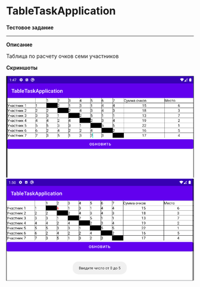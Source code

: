 # TableTaskApplication
**Тестовое задание**
____
**Описание**

Таблица по расчету очков семи участников

**Скриншоты**

![Alt-текст](https://raw.githubusercontent.com/akhmetovdaniyar/TableTaskApplication/master/screenshot/1.png)
![Alt-текст](https://raw.githubusercontent.com/akhmetovdaniyar/TableTaskApplication/master/screenshot/2.png) 
